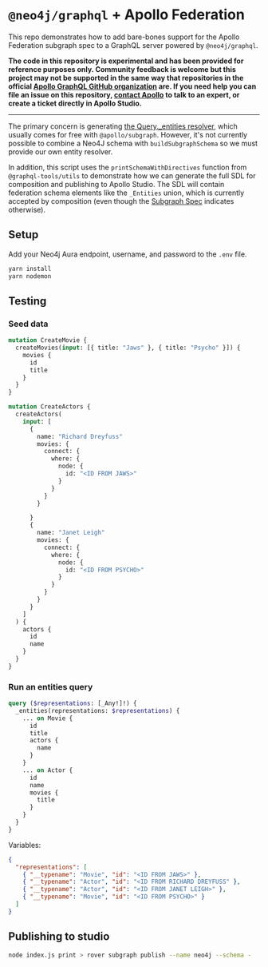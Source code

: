 # `@neo4j/graphql` + Apollo Federation

This repo demonstrates how to add bare-bones support for the Apollo Federation
subgraph spec to a GraphQL server powered by `@neo4j/graphql`.

**The code in this repository is experimental and has been provided for reference purposes only. Community feedback is welcome but this project may not be supported in the same way that repositories in the official [Apollo GraphQL GitHub organization](https://github.com/apollographql) are. If you need help you can file an issue on this repository, [contact Apollo](https://www.apollographql.com/contact-sales) to talk to an expert, or create a ticket directly in Apollo Studio.**

---

The primary concern is generating [the Query.\_entities resolver](https://www.apollographql.com/docs/federation/entities#reference-resolvers),
which usually comes for free with `@apollo/subgraph`. However, it's not
currently possible to combine a Neo4J schema with `buildSubgraphSchema` so we
must provide our own entity resolver.

In addition, this script uses the `printSchemaWithDirectives` function from
`@graphql-tools/utils` to demonstrate how we can generate the full SDL for
composition and publishing to Apollo Studio. The SDL will contain federation
schema elements like the `_Entities` union, which is currently accepted by
composition (even though the [Subgraph Spec](https://www.apollographql.com/docs/federation/federation-spec/)
indicates otherwise).

## Setup

Add your Neo4j Aura endpoint, username, and password to the `.env` file.

```sh
yarn install
yarn nodemon
```

## Testing

### Seed data

```graphql
mutation CreateMovie {
  createMovies(input: [{ title: "Jaws" }, { title: "Psycho" }]) {
    movies {
      id
      title
    }
  }
}
```

```graphql
mutation CreateActors {
  createActors(
    input: [
      {
        name: "Richard Dreyfuss"
        movies: {
          connect: {
            where: {
              node: {
                id: "<ID FROM JAWS>"
              }
            }
          }
        }

      }
      {
        name: "Janet Leigh"
        movies: {
          connect: {
            where: {
              node: {
                id: "<ID FROM PSYCHO>"
              }
            }
          }
        }
      }
    ]
  ) {
    actors {
      id
      name
    }
  }
}
```

### Run an entities query

```graphql
query ($representations: [_Any!]!) {
  _entities(representations: $representations) {
    ... on Movie {
      id
      title
      actors {
        name
      }
    }
    ... on Actor {
      id
      name
      movies {
        title
      }
    }
  }
}
```

Variables:

```json
{
  "representations": [
    { "__typename": "Movie", "id": "<ID FROM JAWS>" },
    { "__typename": "Actor", "id": "<ID FROM RICHARD DREYFUSS" },
    { "__typename": "Actor", "id": "<ID FROM JANET LEIGH>" },
    { "__typename": "Movie", "id": "<ID FROM PSYCHO>" }
  ]
}
```

## Publishing to studio

```sh
node index.js print > rover subgraph publish --name neo4j --schema -
```
